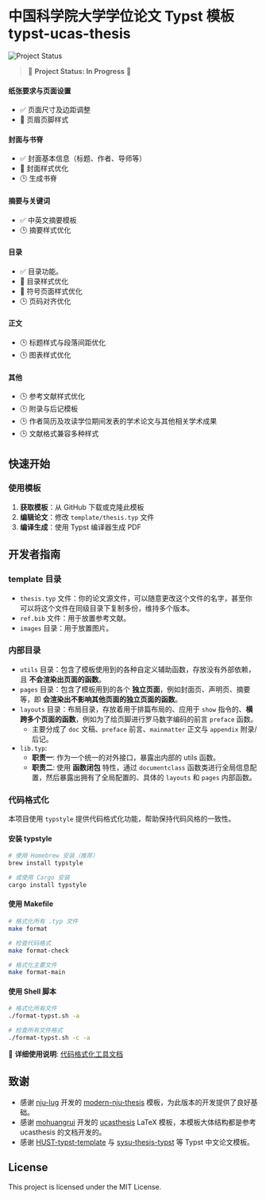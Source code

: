 # 中国科学院大学学位论文 Typst 模板 typst-ucas-thesis

![Project Status](https://img.shields.io/badge/Status-In%20Progress-yellow)

> 🚧 **Project Status: In Progress** 🚧

#### 纸张要求与页面设置

- ✅ 页面尺寸及边距调整
- 🔄 页眉页脚样式

#### 封面与书脊

- ✅ 封面基本信息（标题、作者、导师等）
- 🔄 封面样式优化
- 🕒 生成书脊

#### 摘要与关键词

- ✅ 中英文摘要模板
- 🕒 摘要样式优化

#### 目录

- ✅ 目录功能。
- 🔄 目录样式优化
- 🔄 符号页面样式优化
- 🕒 页码对齐优化

#### 正文

- 🕒 标题样式与段落间距优化
- 🕒 图表样式优化

#### 其他

- 🕒 参考文献样式优化
- 🕒 附录与后记模板
- 🕒 作者简历及攻读学位期间发表的学术论文与其他相关学术成果
- 🕒 文献格式兼容多种样式

## 快速开始

### 使用模板

1. **获取模板**：从 GitHub 下载或克隆此模板
2. **编辑论文**：修改 `template/thesis.typ` 文件
3. **编译生成**：使用 Typst 编译器生成 PDF

## 开发者指南

### template 目录

- `thesis.typ` 文件：你的论文源文件，可以随意更改这个文件的名字，甚至你可以将这个文件在同级目录下复制多份，维持多个版本。
- `ref.bib` 文件：用于放置参考文献。
- `images` 目录：用于放置图片。

### 内部目录

- `utils` 目录：包含了模板使用到的各种自定义辅助函数，存放没有外部依赖，且 **不会渲染出页面的函数**。
- `pages` 目录：包含了模板用到的各个 **独立页面**，例如封面页、声明页、摘要等，即 **会渲染出不影响其他页面的独立页面的函数**。
- `layouts` 目录：布局目录，存放着用于排篇布局的、应用于 `show` 指令的、**横跨多个页面的函数**，例如为了给页脚进行罗马数字编码的前言 `preface` 函数。
  - 主要分成了 `doc` 文稿、`preface` 前言、`mainmatter` 正文与 `appendix` 附录/后记。
- `lib.typ`:
  - **职责一**: 作为一个统一的对外接口，暴露出内部的 utils 函数。
  - **职责二**: 使用 **函数闭包** 特性，通过 `documentclass` 函数类进行全局信息配置，然后暴露出拥有了全局配置的、具体的 `layouts` 和 `pages` 内部函数。

### 代码格式化

本项目使用 `typstyle` 提供代码格式化功能，帮助保持代码风格的一致性。

#### 安装 typstyle

```bash
# 使用 Homebrew 安装（推荐）
brew install typstyle

# 或使用 Cargo 安装
cargo install typstyle
```

#### 使用 Makefile

```bash
# 格式化所有 .typ 文件
make format

# 检查代码格式
make format-check

# 格式化主要文件
make format-main
```

#### 使用 Shell 脚本

```bash
# 格式化所有文件
./format-typst.sh -a

# 检查所有文件格式
./format-typst.sh -c -a
```

📖 **详细使用说明**: [代码格式化工具文档](docs/FORMAT.md)

## 致谢

- 感谢 [nju-lug](https://github.com/nju-lug) 开发的 [modern-nju-thesis](https://github.com/nju-lug/modern-nju-thesis) 模板，为此版本的开发提供了良好基础。
- 感谢 [mohuangrui](https://github.com/mohuangrui) 开发的 [ucasthesis](https://github.com/mohuangrui/ucasthesis) LaTeX 模板，本模板大体结构都是参考 ucasthesis 的文档开发的。
- 感谢 [HUST-typst-template](https://github.com/werifu/HUST-typst-template) 与 [sysu-thesis-typst](https://github.com/howardlau1999/sysu-thesis-typst) 等 Typst 中文论文模板。

## License

This project is licensed under the MIT License.
